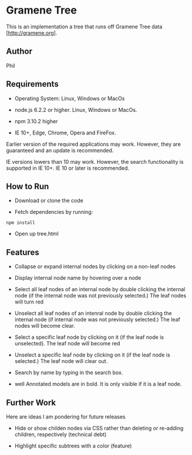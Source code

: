 # Gramene Tree

This is an implementation a tree that runs off Gramene Tree data [http://gramene.org].


Author
---------------------------------------------
Phil

Requirements
---------------------------------------------------------------------
- Operating System: Linux, Windows or MacOs

- node.js 6.2.2 or higher. Linux, Windows or MacOs.

- npm 3.10.2 higher

- IE 10+, Edge, Chrome, Opera and FireFox.

Earlier version of the required applications may work. However, they are guaranteed and an update is recommended.

IE versions lowers than 10 may work. However, the search functionality is supported in IE 10+. IE 10 or later is recommended.


How to Run
-----------------------------------------------------

-  Download or clone the code

-  Fetch dependencies by running:

```
npm install
```

- Open up tree.html


Features
-----------------------------------------------------
- Collapse or expand internal nodes by clicking on a non-leaf nodes

- Display internal node name by hovering over a node

- Select all leaf nodes of an internal node by double clicking the internal node (if the internal node was not previously selected.) The leaf nodes will turn red

- Unselect all leaf nodes of an intenral node by double clicking the internal node (if internal node was not previously selected.) The leaf nodes will become clear.

- Select a specific leaf node by clicking on it (if the leaf node is unselected). The leaf node will become red

- Unselect a specific leaf node by clicking on it (if the leaf node is selected.) The leaf node will clear out.

- Search by name by typing in the search box.

- well Annotated models are in bold. It is only visible if it is a leaf node.


Further Work
-----------------------------------------------------
Here are ideas I am pondering for future releases

- Hide or show childen nodes via CSS rather than deleting or re-adding children, respectively (technical debt)

-   Highlight specific subtrees with a color (feature)
